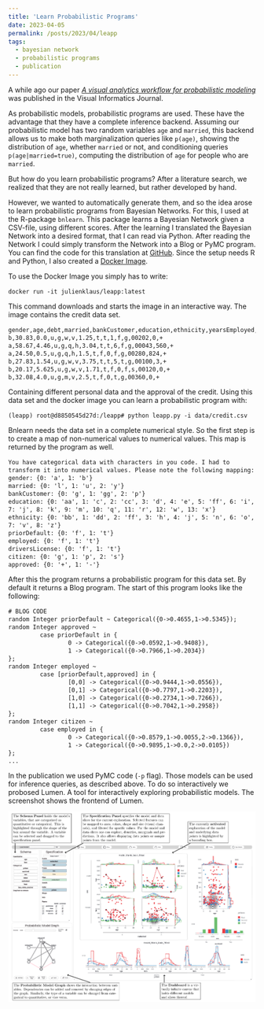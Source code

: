 ```yaml
---
title: 'Learn Probabilistic Programs'
date: 2023-04-05
permalink: /posts/2023/04/leapp
tags:
  - bayesian network
  - probabilistic programs
  - publication
---
```


A while ago our paper _[A visual analytics workflow for probabilistic modeling](https://www.sciencedirect.com/science/article/pii/S2468502X23000153)_ was published in the Visual Informatics Journal.

As probabilistic models, probabilistic programs are used. These have the advantage that they have a complete inference backend. Assuming our probabilistic model has two random variables `age` and `married`, this backend allows us to make both marginalization queries like `p(age)`, showing the distribution of `age`, whether `married` or not, and conditioning queries `p(age|married=true)`, computing the distribution of `age` for people who are `married`.

But how do you learn probabilistic programs? After a literature search, we realized that they are not really learned, but rather developed by hand. 

However, we wanted to automatically generate them, and so the idea arose to learn probabilistic programs from Bayesian Networks. For this, I used at the R-package `bnlearn`. This package learns a Bayesian Network given a CSV-file, using different scores. After the learning I translated the Bayesian Network into a desired format, that I can read via Python. After reading the Network I could simply transform the Network into a Blog or PyMC program. You can find the code for this translation at [GitHub](https://github.com/julien-klaus/leapp). Since the setup needs R and Python, I also created a [Docker Image](https://hub.docker.com/repository/docker/julienklaus/leapp/).

To use the Docker Image you simply has to write:
`````
docker run -it julienklaus/leapp:latest
`````

This command downloads and starts the image in an interactive way. The image contains the credit data set. 
````
gender,age,debt,married,bankCustomer,education,ethnicity,yearsEmployed,priorDefault,employed,creditScore,driversLicense,citizen,zipCode,income,approved
b,30.83,0.0,u,g,w,v,1.25,t,t,1,f,g,00202,0,+
a,58.67,4.46,u,g,q,h,3.04,t,t,6,f,g,00043,560,+
a,24.50,0.5,u,g,q,h,1.5,t,f,0,f,g,00280,824,+
b,27.83,1.54,u,g,w,v,3.75,t,t,5,t,g,00100,3,+
b,20.17,5.625,u,g,w,v,1.71,t,f,0,f,s,00120,0,+
b,32.08,4.0,u,g,m,v,2.5,t,f,0,t,g,00360,0,+
````
Containing different personal data and the approval of the credit. Using this data set and the docker image you can learn a probabilistic program with:
````
(leapp) root@d8850545d27d:/leapp# python leapp.py -i data/credit.csv
````
Bnlearn needs the data set in a complete numerical style. So the first step is to create a map of non-numerical values to numerical values. This map is returned by the program as well.
````
You have categorical data with characters in you code. I had to transform it into numerical values. Please note the following mapping:
gender: {0: 'a', 1: 'b'}
married: {0: 'l', 1: 'u', 2: 'y'}
bankCustomer: {0: 'g', 1: 'gg', 2: 'p'}
education: {0: 'aa', 1: 'c', 2: 'cc', 3: 'd', 4: 'e', 5: 'ff', 6: 'i', 7: 'j', 8: 'k', 9: 'm', 10: 'q', 11: 'r', 12: 'w', 13: 'x'}
ethnicity: {0: 'bb', 1: 'dd', 2: 'ff', 3: 'h', 4: 'j', 5: 'n', 6: 'o', 7: 'v', 8: 'z'}
priorDefault: {0: 'f', 1: 't'}
employed: {0: 'f', 1: 't'}
driversLicense: {0: 'f', 1: 't'}
citizen: {0: 'g', 1: 'p', 2: 's'}
approved: {0: '+', 1: '-'}
````
After this the program returns a probabilistic program for this data set. By default it returns a Blog program. The start of this program looks like the following:
````
# BLOG CODE
random Integer priorDefault ~ Categorical({0->0.4655,1->0.5345});
random Integer approved ~
         case priorDefault in {
                 0 -> Categorical({0->0.0592,1->0.9408}),
                 1 -> Categorical({0->0.7966,1->0.2034})
};
random Integer employed ~
         case [priorDefault,approved] in {
                 [0,0] -> Categorical({0->0.9444,1->0.0556}),
                 [0,1] -> Categorical({0->0.7797,1->0.2203}),
                 [1,0] -> Categorical({0->0.2734,1->0.7266}),
                 [1,1] -> Categorical({0->0.7042,1->0.2958})
};
random Integer citizen ~
         case employed in {
                 0 -> Categorical({0->0.8579,1->0.0055,2->0.1366}),
                 1 -> Categorical({0->0.9895,1->0.0,2->0.0105})
};
...
````
In the publication we used PyMC code (`-p` flag). Those models can be used for inference queries, as described above. To do so interactively we probosed Lumen. A tool for interactively exploring probabilistic models. The screenshot shows the frontend of Lumen.

![Lumen Frontend](/images/leapp.png) 